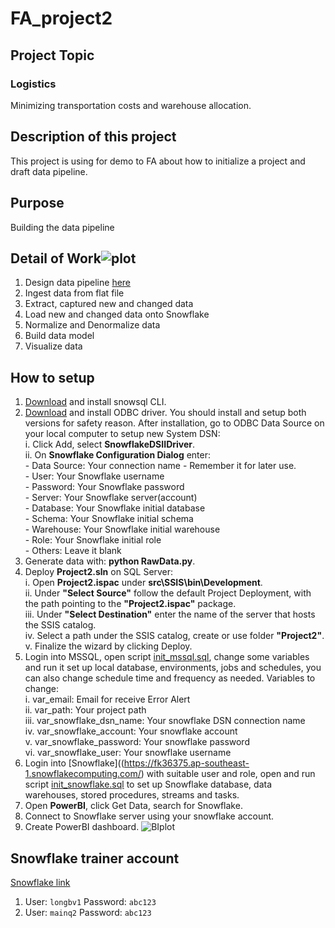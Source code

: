 # FA_project2
## Project Topic
### Logistics
Minimizing transportation costs and warehouse allocation.

## Description of this project
This project is using for demo to FA about how to initialize a project and draft data pipeline.

## Purpose
Building the data pipeline

## Detail of Work![plot](./docs/design.png)
1. Design data pipeline [here](./docs/design.png "Architecture")
2. Ingest data from flat file
3. Extract, captured new and changed data
4. Load new and changed data onto Snowflake
5. Normalize and Denormalize data
6. Build data model
7. Visualize data

## How to setup
1. [Download](https://sfc-repo.snowflakecomputing.com/snowsql/index.html) and install snowsql CLI.
2. [Download](https://sfc-repo.snowflakecomputing.com/odbc/index.html) and install ODBC driver. You should install and setup both versions for safety reason. After installation, go to ODBC Data Source on your local computer to setup new System DSN: <br>
    i. Click Add, select **SnowflakeDSIIDriver**. <br>
    ii. On **Snowflake Configuration Dialog** enter:<br>
            - Data Source: Your connection name - Remember it for later use.<br>
            - User: Your Snowflake username<br>
            - Password: Your Snowflake password<br>
            - Server: Your Snowflake server(account)<br>
            - Database: Your Snowflake initial database<br>
            - Schema: Your Snowflake initial schema<br>
            - Warehouse: Your Snowflake initial warehouse<br>
            - Role: Your Snowflake initial role<br>
            - Others: Leave it blank<br>
3. Generate data with: **python RawData.py**.
4. Deploy **Project2.sln** on SQL Server:<br>
    i. Open **Project2.ispac** under **src\SSIS\bin\Development**.<br>
    ii. Under **"Select Source"** follow the default Project Deployment, with the path pointing to the **"Project2.ispac"** package.<br>
    iii. Under **"Select Destination"** enter the name of the server that hosts the SSIS catalog.<br>
    iv. Select a path under the SSIS catalog, create or use folder **"Project2"**.<br>
    v. Finalize the wizard by clicking Deploy.<br>
5. Login into MSSQL, open script [init_mssql.sql](./src/MSSQL/init_mssql.sql), change some variables and run it set up local database, environments, jobs and schedules, you can also change schedule time and frequency as needed. Variables to change: <br>
    i. var_email: Email for receive Error Alert <br>
    ii. var_path: Your project path <br>
    iii. var_snowflake_dsn_name: Your snowflake DSN connection name <br>
    iv. var_snowflake_account: Your snowflake account <br>
    v. var_snowflake_password: Your snowflake password <br>
    vi. var_snowflake_user: Your snowflake username <br>
6. Login into [Snowflake]((https://fk36375.ap-southeast-1.snowflakecomputing.com/) with suitable user and role, open and run script [init_snowflake.sql](./src/Snowflake/init_snowflake.sql) to set up Snowflake database, data warehouses, stored procedures, streams and tasks.
7. Open **PowerBI**, click Get Data, search for Snowflake.
8. Connect to Snowflake server using your snowflake account.
9. Create PowerBI dashboard. ![BIplot](./docs/Logistics-Dashboard-QuanPA2.png)

## Snowflake trainer account
[Snowflake link](https://fk36375.ap-southeast-1.snowflakecomputing.com/)
1. User: `longbv1`               Password: `abc123`
2. User: `mainq2`                Password: `abc123`
